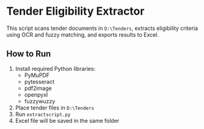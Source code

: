 # Tender Eligibility Extractor

This script scans tender documents in `D:\Tenders`, extracts eligibility criteria using OCR and fuzzy matching, and exports results to Excel.

## How to Run
1. Install required Python libraries:
   - PyMuPDF
   - pytesseract
   - pdf2image
   - openpyxl
   - fuzzywuzzy
2. Place tender files in `D:\Tenders`
3. Run `extractscript.py`
4. Excel file will be saved in the same folder

